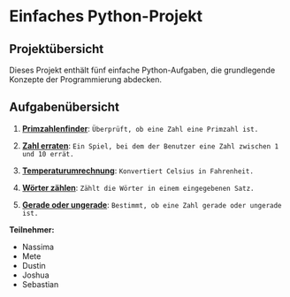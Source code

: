 # Einfaches Python-Projekt
## Projektübersicht
Dieses Projekt enthält fünf einfache Python-Aufgaben, die grundlegende Konzepte der
Programmierung abdecken.

## Aufgabenübersicht
1. **[Primzahlenfinder](https://github.com/JoshuaTechstarter/mini-project/blob/main/aufgabe1_prime-numbers.py)**: 
``Überprüft, ob eine Zahl eine Primzahl ist.``

   
2. **[Zahl erraten](https://github.com/JoshuaTechstarter/mini-project/blob/main/aufgabe2_zahlen_raten.py)**: 
``Ein Spiel, bei dem der Benutzer eine Zahl zwischen 1 und 10 errät.``

3. **[Temperaturumrechnung](https://github.com/JoshuaTechstarter/mini-project/blob/main/aufgabe3_temperatur.py)**: 
``Konvertiert Celsius in Fahrenheit.``

4. **[Wörter zählen](https://github.com/JoshuaTechstarter/mini-project/blob/main/aufgabe4_woerter_zaehlen.py)**: 
``Zählt die Wörter in einem eingegebenen Satz.``

5. **[Gerade oder ungerade](https://github.com/JoshuaTechstarter/mini-project/blob/main/aufgabe5_gerade-ungerade.py)**: 
``Bestimmt, ob eine Zahl gerade oder ungerade ist.``

**Teilnehmer:**
- Nassima
- Mete
- Dustin
- Joshua
- Sebastian

